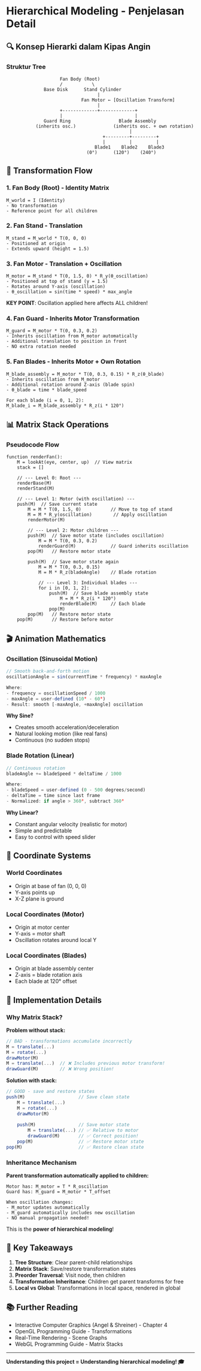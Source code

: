 # Hierarchical Modeling - Penjelasan Detail

## 🔍 Konsep Hierarki dalam Kipas Angin

### Struktur Tree

```
                    Fan Body (Root)
                    /           \
              Base Disk      Stand Cylinder
                                  |
                            Fan Motor ← [Oscillation Transform]
                                  |
                    +-------------+-------------+
                    |                           |
              Guard Ring                  Blade Assembly
           (inherits osc.)              (inherits osc. + own rotation)
                                              |
                                    +---------+---------+
                                    |         |         |
                                 Blade1    Blade2    Blade3
                              (0°)      (120°)    (240°)
```

## 🔄 Transformation Flow

### 1. Fan Body (Root) - Identity Matrix
```
M_world = I (Identity)
- No transformation
- Reference point for all children
```

### 2. Fan Stand - Translation
```
M_stand = M_world * T(0, 0, 0)
- Positioned at origin
- Extends upward (height = 1.5)
```

### 3. Fan Motor - Translation + Oscillation
```
M_motor = M_stand * T(0, 1.5, 0) * R_y(θ_oscillation)
- Positioned at top of stand (y = 1.5)
- Rotates around Y-axis (oscillation)
- θ_oscillation = sin(time * speed) * max_angle
```

**KEY POINT**: Oscillation applied here affects ALL children!

### 4. Fan Guard - Inherits Motor Transformation
```
M_guard = M_motor * T(0, 0.3, 0.2)
- Inherits oscillation from M_motor automatically
- Additional translation to position in front
- NO extra rotation needed
```

### 5. Fan Blades - Inherits Motor + Own Rotation
```
M_blade_assembly = M_motor * T(0, 0.3, 0.15) * R_z(θ_blade)
- Inherits oscillation from M_motor
- Additional rotation around Z-axis (blade spin)
- θ_blade = time * blade_speed

For each blade (i = 0, 1, 2):
M_blade_i = M_blade_assembly * R_z(i * 120°)
```

## 📊 Matrix Stack Operations

### Pseudocode Flow

```
function renderFan():
    M = lookAt(eye, center, up)  // View matrix
    stack = []
    
    // --- Level 0: Root ---
    renderBase(M)
    renderStand(M)
    
    // --- Level 1: Motor (with oscillation) ---
    push(M)  // Save current state
        M = M * T(0, 1.5, 0)           // Move to top of stand
        M = M * R_y(oscillation)        // Apply oscillation
        renderMotor(M)
        
        // --- Level 2: Motor children ---
        push(M)  // Save motor state (includes oscillation)
            M = M * T(0, 0.3, 0.2)
            renderGuard(M)             // Guard inherits oscillation
        pop(M)   // Restore motor state
        
        push(M)  // Save motor state again
            M = M * T(0, 0.3, 0.15)
            M = M * R_z(bladeAngle)    // Blade rotation
            
            // --- Level 3: Individual blades ---
            for i in [0, 1, 2]:
                push(M)  // Save blade assembly state
                    M = M * R_z(i * 120°)
                    renderBlade(M)     // Each blade
                pop(M)
        pop(M)   // Restore motor state
    pop(M)       // Restore before motor
```

## 🎬 Animation Mathematics

### Oscillation (Sinusoidal Motion)

```javascript
// Smooth back-and-forth motion
oscillationAngle = sin(currentTime * frequency) * maxAngle

Where:
- frequency = oscillationSpeed / 1000
- maxAngle = user-defined (10° - 60°)
- Result: smooth [-maxAngle, +maxAngle] oscillation
```

**Why Sine?**
- Creates smooth acceleration/deceleration
- Natural looking motion (like real fans)
- Continuous (no sudden stops)

### Blade Rotation (Linear)

```javascript
// Continuous rotation
bladeAngle += bladeSpeed * deltaTime / 1000

Where:
- bladeSpeed = user-defined (0 - 500 degrees/second)
- deltaTime = time since last frame
- Normalized: if angle > 360°, subtract 360°
```

**Why Linear?**
- Constant angular velocity (realistic for motor)
- Simple and predictable
- Easy to control with speed slider

## 🧮 Coordinate Systems

### World Coordinates
- Origin at base of fan (0, 0, 0)
- Y-axis points up
- X-Z plane is ground

### Local Coordinates (Motor)
- Origin at motor center
- Y-axis = motor shaft
- Oscillation rotates around local Y

### Local Coordinates (Blades)
- Origin at blade assembly center
- Z-axis = blade rotation axis
- Each blade at 120° offset

## 🔧 Implementation Details

### Why Matrix Stack?

**Problem without stack:**
```javascript
// BAD - transformations accumulate incorrectly
M = translate(...)
M = rotate(...)
drawMotor(M)
M = translate(...)  // ❌ Includes previous motor transform!
drawGuard(M)        // ❌ Wrong position!
```

**Solution with stack:**
```javascript
// GOOD - save and restore states
push(M)                    // Save clean state
    M = translate(...)
    M = rotate(...)
    drawMotor(M)
    
    push(M)                // Save motor state
        M = translate(...) // ✅ Relative to motor
        drawGuard(M)       // ✅ Correct position!
    pop(M)                 // ✅ Restore motor state
pop(M)                     // ✅ Restore clean state
```

### Inheritance Mechanism

**Parent transformation automatically applied to children:**

```
Motor has: M_motor = T * R_oscillation
Guard has: M_guard = M_motor * T_offset

When oscillation changes:
- M_motor updates automatically
- M_guard automatically includes new oscillation
- NO manual propagation needed!
```

This is the **power of hierarchical modeling**!

## 🎯 Key Takeaways

1. **Tree Structure**: Clear parent-child relationships
2. **Matrix Stack**: Save/restore transformation states
3. **Preorder Traversal**: Visit node, then children
4. **Transformation Inheritance**: Children get parent transforms for free
5. **Local vs Global**: Transformations in local space, rendered in global

## 📚 Further Reading

- Interactive Computer Graphics (Angel & Shreiner) - Chapter 4
- OpenGL Programming Guide - Transformations
- Real-Time Rendering - Scene Graphs
- WebGL Programming Guide - Matrix Stacks

---

**Understanding this project = Understanding hierarchical modeling! 🎓**
